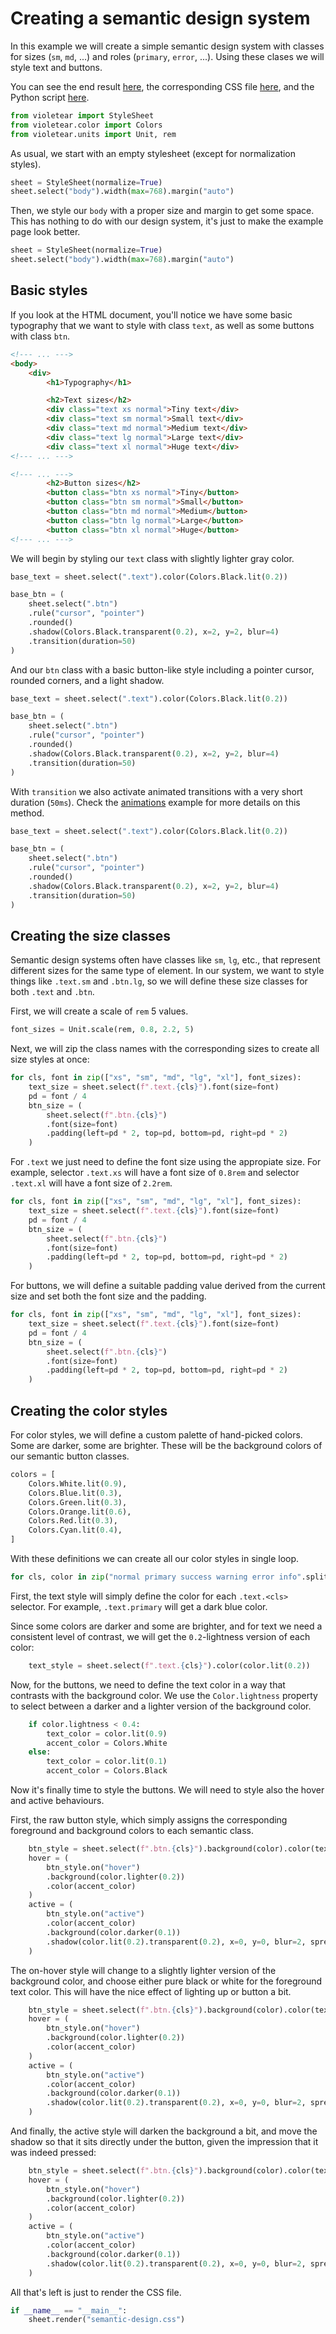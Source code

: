 # Creating a semantic design system

In this example we will create a simple semantic design system with
classes for sizes (`sm`, `md`, ...) and roles (`primary`, `error`, ...).
Using these clases we will style text and buttons.

You can see the end result [here](./semantic-design.html),
the corresponding CSS file [here](./semantic-design.css),
and the Python script [here](./semantic_design.py).



```python linenums="8" title="semantic_design.py"
from violetear import StyleSheet
from violetear.color import Colors
from violetear.units import Unit, rem
```

As usual, we start with an empty stylesheet (except for normalization styles).



```python linenums="12" hl_lines="1" title="semantic_design.py"
sheet = StyleSheet(normalize=True)  
sheet.select("body").width(max=768).margin("auto")  
```

Then, we style our `body` with a proper size and margin to get some space.
This has nothing to do with our design system, it's just to make the example page look better.



```python linenums="12" hl_lines="2" title="semantic_design.py"
sheet = StyleSheet(normalize=True)  
sheet.select("body").width(max=768).margin("auto")  
```


## Basic styles

If you look at the HTML document, you'll notice we have some basic typography that we want
to style with class `text`, as well as some buttons with class `btn`.

```html linenums="9" title="semantic-design.html"
<!--- ... --->
<body>
    <div>
        <h1>Typography</h1>

        <h2>Text sizes</h2>
        <div class="text xs normal">Tiny text</div>
        <div class="text sm normal">Small text</div>
        <div class="text md normal">Medium text</div>
        <div class="text lg normal">Large text</div>
        <div class="text xl normal">Huge text</div>
<!--- ... --->
```

```html linenums="30"
<!--- ... --->
        <h2>Button sizes</h2>
        <button class="btn xs normal">Tiny</button>
        <button class="btn sm normal">Small</button>
        <button class="btn md normal">Medium</button>
        <button class="btn lg normal">Large</button>
        <button class="btn xl normal">Huge</button>
<!--- ... --->
```

We will begin by styling our `text` class with slightly lighter gray color.



```python linenums="31" hl_lines="1" title="semantic_design.py"
base_text = sheet.select(".text").color(Colors.Black.lit(0.2))  

base_btn = (
    sheet.select(".btn")
    .rule("cursor", "pointer")  
    .rounded()  
    .shadow(Colors.Black.transparent(0.2), x=2, y=2, blur=4)  
    .transition(duration=50)  
)
```

And our `btn` class with a basic button-like style including a pointer cursor,
rounded corners, and a light shadow.



```python linenums="31" hl_lines="5 6 7" title="semantic_design.py"
base_text = sheet.select(".text").color(Colors.Black.lit(0.2))  

base_btn = (
    sheet.select(".btn")
    .rule("cursor", "pointer")  
    .rounded()  
    .shadow(Colors.Black.transparent(0.2), x=2, y=2, blur=4)  
    .transition(duration=50)  
)
```


With `transition` we also activate animated transitions with a very short
duration (`50ms`). Check the [animations](../animations/) example for more details on this method.



```python linenums="31" hl_lines="8" title="semantic_design.py"
base_text = sheet.select(".text").color(Colors.Black.lit(0.2))  

base_btn = (
    sheet.select(".btn")
    .rule("cursor", "pointer")  
    .rounded()  
    .shadow(Colors.Black.transparent(0.2), x=2, y=2, blur=4)  
    .transition(duration=50)  
)
```


## Creating the size classes

Semantic design systems often have classes like `sm`, `lg`, etc., that represent different sizes
for the same type of element.
In our system, we want to style things like `.text.sm` and `.btn.lg`, so we will define these size
classes for both `.text` and `.btn`.

First, we will create a scale of `rem` 5 values.



```python linenums="52" title="semantic_design.py"
font_sizes = Unit.scale(rem, 0.8, 2.2, 5)
```

Next, we will zip the class names with the corresponding sizes to create all size styles
at once:



```python linenums="55" hl_lines="1" title="semantic_design.py"
for cls, font in zip(["xs", "sm", "md", "lg", "xl"], font_sizes):  
    text_size = sheet.select(f".text.{cls}").font(size=font)  
    pd = font / 4  
    btn_size = (
        sheet.select(f".btn.{cls}")
        .font(size=font)  
        .padding(left=pd * 2, top=pd, bottom=pd, right=pd * 2)  
    )
```

For `.text` we just need to define the font size using the appropiate size.
For example, selector `.text.xs` will have a font size of `0.8rem` and selector
`.text.xl` will have a font size of `2.2rem`.



```python linenums="55" hl_lines="2" title="semantic_design.py"
for cls, font in zip(["xs", "sm", "md", "lg", "xl"], font_sizes):  
    text_size = sheet.select(f".text.{cls}").font(size=font)  
    pd = font / 4  
    btn_size = (
        sheet.select(f".btn.{cls}")
        .font(size=font)  
        .padding(left=pd * 2, top=pd, bottom=pd, right=pd * 2)  
    )
```


For buttons, we will define a suitable padding value derived from the current size
and set both the font size and the padding.



```python linenums="55" hl_lines="3 6 7" title="semantic_design.py"
for cls, font in zip(["xs", "sm", "md", "lg", "xl"], font_sizes):  
    text_size = sheet.select(f".text.{cls}").font(size=font)  
    pd = font / 4  
    btn_size = (
        sheet.select(f".btn.{cls}")
        .font(size=font)  
        .padding(left=pd * 2, top=pd, bottom=pd, right=pd * 2)  
    )
```


## Creating the color styles

For color styles, we will define a custom palette of hand-picked colors.
Some are darker, some are brighter.
These will be the background colors of our semantic button classes.



```python linenums="74" title="semantic_design.py"
colors = [
    Colors.White.lit(0.9),
    Colors.Blue.lit(0.3),
    Colors.Green.lit(0.3),
    Colors.Orange.lit(0.6),
    Colors.Red.lit(0.3),
    Colors.Cyan.lit(0.4),
]
```

With these definitions we can create all our color styles in single loop.



```python linenums="83" title="semantic_design.py"
for cls, color in zip("normal primary success warning error info".split(), colors):
```

First, the text style will simply define the color for each `.text.<cls>` selector.
For example, `.text.primary` will get a dark blue color.

Since some colors are darker and some are brighter, and for text we need
a consistent level of contrast, we will get the `0.2`-lightness version of
each color:



```python linenums="89" title="semantic_design.py"
    text_style = sheet.select(f".text.{cls}").color(color.lit(0.2))
```

Now, for the buttons, we need to define the text color in a way that contrasts
with the background color. We use the `Color.lightness` property to select
between a darker and a lighter version of the background color.



```python linenums="93" title="semantic_design.py"
    if color.lightness < 0.4:
        text_color = color.lit(0.9)
        accent_color = Colors.White
    else:
        text_color = color.lit(0.1)
        accent_color = Colors.Black
```

Now it's finally time to style the buttons.
We will need to style also the hover and active behaviours.

First, the raw button style, which simply assigns the corresponding
foreground and background colors to each semantic class.



```python linenums="103" hl_lines="1" title="semantic_design.py"
    btn_style = sheet.select(f".btn.{cls}").background(color).color(text_color)  
    hover = (
        btn_style.on("hover")
        .background(color.lighter(0.2))  
        .color(accent_color)  
    )
    active = (
        btn_style.on("active")
        .color(accent_color)  
        .background(color.darker(0.1))  
        .shadow(color.lit(0.2).transparent(0.2), x=0, y=0, blur=2, spread=1)  
    )
```

The on-hover style will change to a slightly lighter version of the background color,
and choose either pure black or white for the foreground text color.
This will have the nice effect of lighting up or button a bit.



```python linenums="103" hl_lines="4 5" title="semantic_design.py"
    btn_style = sheet.select(f".btn.{cls}").background(color).color(text_color)  
    hover = (
        btn_style.on("hover")
        .background(color.lighter(0.2))  
        .color(accent_color)  
    )
    active = (
        btn_style.on("active")
        .color(accent_color)  
        .background(color.darker(0.1))  
        .shadow(color.lit(0.2).transparent(0.2), x=0, y=0, blur=2, spread=1)  
    )
```


And finally, the active style will darken the background a bit, and move the shadow
so that it sits directly under the button, given the impression that it was indeed pressed:



```python linenums="103" hl_lines="9 10 11" title="semantic_design.py"
    btn_style = sheet.select(f".btn.{cls}").background(color).color(text_color)  
    hover = (
        btn_style.on("hover")
        .background(color.lighter(0.2))  
        .color(accent_color)  
    )
    active = (
        btn_style.on("active")
        .color(accent_color)  
        .background(color.darker(0.1))  
        .shadow(color.lit(0.2).transparent(0.2), x=0, y=0, blur=2, spread=1)  
    )
```


All that's left is just to render the CSS file.



```python linenums="123" title="semantic_design.py"
if __name__ == "__main__":
    sheet.render("semantic-design.css")
```

